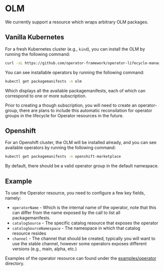 # OLM

We currently support a resource which wraps arbitrary OLM packages.

## Vanilla Kubernetes

For a fresh Kubernetes cluster (e.g., `kind`), you can install the OLM by running the following command: 
```bash
curl -sL https://github.com/operator-framework/operator-lifecycle-manager/releases/download/v0.17.0/install.sh | bash -s v0.17.0
```

You can see installable operators by running the following command: 
```bash
kubectl get packagemanifests -n olm
```
Which displays all the available packagemanifests, each of which can correspond to one or more subscription.

Prior to creating a though subscription, you will need to create an operator-group, there are plans to include this automatic reconsilation for operator groups in the lifecycle for Operator resources in the future.

## Openshift

For an Openshift cluster, the OLM will be installed already, and you can see available operators by running the following command: 
```bash
kubectl get packagemanifests -n openshift-marketplace
```
By default, there should be a valid operator group in the default namespace.

## Example

To use the Operator resource, you need to configure a few key fields, namely:

- `operatorName` - Which is the internal name of the operator, note that this can differ from the name exposed by the call to list all packagemanifests.
- `catalogSource` - The specific catalog resource that exposes the operator 
- `catalogSourceNamespace` - The namespace in which that catalog resource resides
- `channel` - The channel that should be created, typically you will want to use the stable channel, however some operators exposes different versions (e.g., main, alpha, etc.)

Examples of the operator resource can found under the [examples/operator](../examples/operator) directory.
